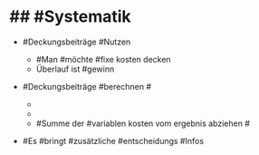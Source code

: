 # ## #Systematik 

 - #Deckungsbeiträge #Nutzen 

	 - #Man #möchte #fixe kosten decken 
	 - Überlauf ist #gewinn 

 - #Deckungsbeiträge #berechnen #

	 - 
	 - 
	 - #Summe der #variablen kosten 
 vom ergebnis abziehen #

 - #Es #bringt #zusätzliche #entscheidungs #Infos 
